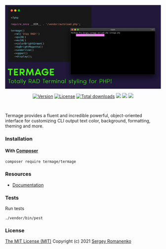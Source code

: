 
<img src="assets/termage.png" alt="Termage" align="center" title="Totally RAD Terminal styling!">

<br>

<p align="center">
<a href="https://github.com/termage/termage/releases"><img alt="Version" src="https://img.shields.io/github/release/termage/termage.svg?label=version&color=1d7300"></a> <a href="https://github.com/termage/termage"><img src="https://img.shields.io/badge/license-MIT-blue.svg?color=1d7300" alt="License"></a> <a href="https://packagist.org/packages/termage/termage"><img src="http://poser.pugx.org/termage/termage/downloads" alt="Total downloads"></a> <img src="https://github.com/termage/termage/actions/workflows/tests.yml/badge.svg?branch=dev"> <img src="https://github.com/termage/termage/actions/workflows/static.yml/badge.svg?branch=dev">
    <img src="http://poser.pugx.org/termage/termage/require/php">
</p>

<br>

Termage provides a fluent and incredible powerful, object-oriented interface for customizing CLI output text color, background, formatting, theming and more.

### Installation

#### With [Composer](https://getcomposer.org)

```
composer require termage/termage
```

### Resources
* [Documentation](https://digital.flextype.org/termage)

### Tests

Run tests

```
./vendor/bin/pest
```

### License
[The MIT License (MIT)](https://github.com/termage/termage/blob/master/LICENSE)
Copyright (c) 2021 [Sergey Romanenko](https://awilum.github.io)
